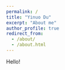 ```yaml
---
permalink: /
title: "Yinuo Du"
excerpt: "About me"
author_profile: true
redirect_from: 
  - /about/
  - /about.html
---
```


Hello!
